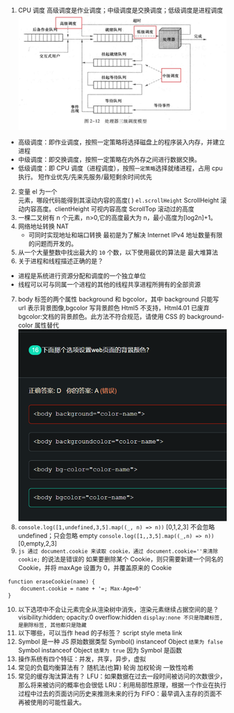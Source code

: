 1. CPU 调度
   高级调度是作业调度；中级调度是交换调度；低级调度是进程调度
   ![图 1](../../images/fcb0c87b7e7d86b6cf6cb89b541d6b3be0a0cffa2c68a5f6ff23473cf240854e.png)

- 高级调度：即作业调度，按照一定策略将选择磁盘上的程序装入内存，并建立进程
- 中级调度：即交换调度，按照一定策略在内外存之间进行数据交换。
- 低级调度：即 CPU 调度（进程调度），按照`一定策略`选择就绪进程，占用 cpu 执行。
  短作业优先/先来先服务/最短剩余时间优先

2. 变量 el 为一个<div class="a">元素，哪段代码能得到其滚动内容的高度( )
   `el.scrollHeight`
   ScrollHeight 滚动内容高度。clientHeight 可视内容高度 ScrollTop 滚动过的高度
3. 一棵二叉树有 n 个元素，n>0,它的高度最大为 n，最小高度为[log2n]+1。
4. 网络地址转换 NAT
   - 可同时实现地址和端口转换
     最初是为了解决 Internet IPv4 地址数量有限的问题而开发的。
5. 从一个大量整数中找出最大的 `10` 个数，以下使用最优的算法是
   最大堆算法
6. 关于进程和线程描述正确的是？

- 进程是系统进行资源分配和调度的一个独立单位
- 线程可以可与同属一个进程的其他的线程共享进程所拥有的全部资源

7. body 标签的两个属性 background 和 bgcolor，其中 background 只能写 url 表示背景图像,bgcolor 写背景颜色
   Html5 不支持，Html4.01 已废弃
   bgcolor:文档的背景颜色。此方法不符合规范，请使用 CSS 的 background-color 属性替代
   ![图 2](../../images/56785068da3c380d88dc06576bd9629b9158a186d1b9ff0a3f61c662671c287e.png)
8. `console.log([1,undefined,3,5].map((_, n) => n))`
   [0,1,2,3]
   不会忽略 undefined；只会忽略 empty
   `console.log([1,,3,5].map((_,n) => n))`
   [0,empty,2,3]
9. `js 通过 document.cookie 来读取 cookie，通过 document.cookie=''来清除 cookie;` 的说法是错误的
   如果要删除某个 Cookie，则只需要新建一个同名的 Cookie，并将 maxAge 设置为 0，并覆盖原来的 Cookie

```JS
function eraseCookie(name) {
    document.cookie = name + '=; Max-Age=0'
}
```

10. 以下选项中不会让元素完全从渲染树中消失，渲染元素继续占据空间的是？
    visibility:hidden;
    opacity:0
    overflow:hidden
    `display:none 不只是隐藏标签, 是删除标签, 其他都只是隐藏`
11. 以下哪些，可以当作 head 的子标签？
    script
    style
    meta
    link
12. Symbol 是一种 JS 原始数据类型
    Symbol() instanceof Object `结果为 false`
    Symbol instanceof Object `结果为 true` 因为 Symbol 是函数
13. 操作系统有四个特征：并发，共享，异步，虚拟
14. 常见的负载均衡算法有？
    随机法(也算)
    轮询
    加权轮询
    一致性哈希
15. 常见的缓存淘汰算法有？
    LFU：如果数据在过去一段时间被访问的次数很少，那么将来被访问的概率也会很低
    LRU：利用局部性原理，根据一个作业在执行过程中过去的页面访问历史来推测未来的行为
    FIFO：最早调入主存的页面不再被使用的可能性最大。
